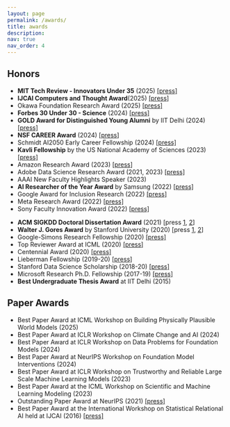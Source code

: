 ```yaml
---
layout: page
permalink: /awards/
title: awards
description:
nav: true
nav_order: 4
---
```


## Honors

- **MIT Tech Review - Innovators Under 35** (2025) [[press]](https://www.technologyreview.com/innovators-under-35/2025/)
- **IJCAI Computers and Thought Award**(2025) [[press]](https://www.ijcai.org/awards)
- Okawa Foundation Research Award (2025) [[press]](http://www.okawa-foundation.or.jp/en/activities/research_grant/list.html)
- **Forbes 30 Under 30 - Science** (2024) [[press]](https://www.forbes.com/30-under-30/2024/science)
- **GOLD Award for Distinguished Young Alumni** by IIT Delhi (2024) [[press]](https://iitdalumni.com/f/heartiest-congratulations---iit-delhi-distinguished-alumni-awards-2024-32120)
- **NSF CAREER Award** (2024) [[press](https://www.nsf.gov/awardsearch/showAward?AWD_ID=2341040&HistoricalAwards=false)]
- Schmidt AI2050 Early Career Fellowship (2024) [[press]](https://www.schmidtsciences.org/ai2050-early-career-fellows-2024/)
- **Kavli Fellowship** by the US National Academy of Sciences (2023) [[press]](https://www.nasonline.org/programs/kavli-frontiers-of-science/news/2023-kavli-fellows.html)
- Amazon Research Award (2023) [[press](https://www.amazon.science/research-awards/program-updates/99-amazon-research-awards-recipients-announced)]
- Adobe Data Science Research Award (2021, 2023) [[press]](https://research.adobe.com/data-science-research-awards/)
- AAAI New Faculty Highlights Speaker (2023)
- **AI Researcher of the Year Award** by Samsung (2022)
  [[press]](https://www.sait.samsung.co.kr/saithome/event/saif2022.do)
- Google Award for Inclusion Research (2022) [[press]](https://research.google/outreach/air-program/recipients/)
- Meta Research Award (2022) [[press]](https://research.facebook.com/blog/2022/10/announcing-the-winners-of-the-2022-ai4ai-research-request-for-proposals/)
- Sony Faculty Innovation Award (2022) [[press]](https://www.sony.com/en/SonyInfo/research-award-program/#Overview)
<!-- - Adobe Data Science Research Award (2021) [[press]](https://research.adobe.com/data-science-research-awards/) -->
- **ACM SIGKDD Doctoral Dissertation Award** (2021) [press [1](https://kdd.org/awards/view/2021-sigkdd-dissertation-award-winners), [2](https://kdd.org/news/view/sigkdd-honors-career-achievements-in-knowledge-discovery-and-data-mining)]
  <!-- <br>
  _Awarded annually to 1 dissertation worldwide in data science and machine learning._ -->
- **Walter J. Gores Award** by Stanford University (2020) [press [1](https://news.stanford.edu/today/2021/03/30/stanford-announces-2020-cuthbertson-dinkelspiel-gores-awards/), [2](ttps://registrar.stanford.edu/everyone/university-awards/walter-j-gores-awards)]
  <!-- <br>
  _Stanford's highest university-wide award for teaching excellence. Awarded annually to 3-4 faculty and students._ -->
- Google-Simons Research Fellowship (2020) [[press]](https://simons.berkeley.edu/people/current-past-research-fellows)
- Top Reviewer Award at ICML (2020) [[press]](https://icml.cc/Conferences/2020/Reviewers)
- Centennial Award (2020) [[press]](https://ctl.stanford.edu/faculty-instructors-tas/find-teaching-grants/centennial-teaching-assistant-awards)
- Lieberman Fellowship (2019-20) [[press]](https://vpge.stanford.edu/fellowships-funding/current-vpge-fellows/all-2019#Lieberman)
- Stanford Data Science Scholarship (2018-20) [[press]](https://datascience.stanford.edu/news/new-awards-and-appointments-inspire-data-science-research)
- Microsoft Research Ph.D. Fellowship (2017-19) [[press]](https://www.microsoft.com/en-us/research/blog/microsoft-research-phd-fellowships-provide-financial-support/)
- **Best Undergraduate Thesis Award** at IIT Delhi (2015)

## Paper Awards

- Best Paper Award at ICML Workshop on Building Physically Plausible World Models (2025)
- Best Paper Award at ICLR Workshop on Climate Change and AI (2024)
- Best Paper Award at ICLR Workshop on Data Problems for Foundation Models (2024)
- Best Paper Award at NeurIPS Workshop on Foundation Model Interventions (2024)
- Best Paper Award at ICLR Workshop on Trustworthy and Reliable Large Scale Machine Learning Models (2023)
- Best Paper Award at the ICML Workshop on Scientific and Machine Learning Modeling (2023)
- Outstanding Paper Award at NeurIPS (2021) [[press]](https://blog.neurips.cc/2021/11/30/announcing-the-neurips-2021-award-recipients/?s=09)
- Best Paper Award at the International Workshop on Statistical Relational AI held at IJCAI (2016) [[press]](http://www.starai.org/2016/)
